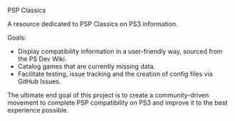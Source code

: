 PSP Classics

A resource dedicated to PSP Classics on PS3 information.

Goals:
- Display compatibility information in a user-friendly way, sourced from the PS Dev Wiki.
- Catalog games that are currently missing data.
- Facilitate testing, issue tracking and the creation of config files via GitHub Issues.

The ultimate end goal of this project is to create a community-driven movement to complete PSP compatibility on PS3 and improve it to the best experience possible.